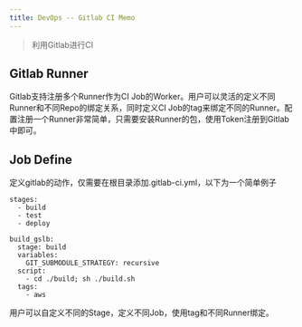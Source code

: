 ```yaml
---
title: DevOps -- Gitlab CI Memo
---
```


> 利用Gitlab进行CI

## Gitlab Runner

Gitlab支持注册多个Runner作为CI Job的Worker。用户可以灵活的定义不同Runner和不同Repo的绑定关系，同时定义CI Job的tag来绑定不同的Runner。配置注册一个Runner非常简单，只需要安装Runner的包，使用Token注册到Gitlab中即可。


## Job Define

定义gitlab的动作，仅需要在根目录添加.gitlab-ci.yml，以下为一个简单例子
```
stages:
  - build
  - test
  - deploy

build_gslb:
  stage: build
  variables:
    GIT_SUBMODULE_STRATEGY: recursive
  script:
    - cd ./build; sh ./build.sh
  tags:
    - aws

```

用户可以自定义不同的Stage，定义不同Job，使用tag和不同Runner绑定。

